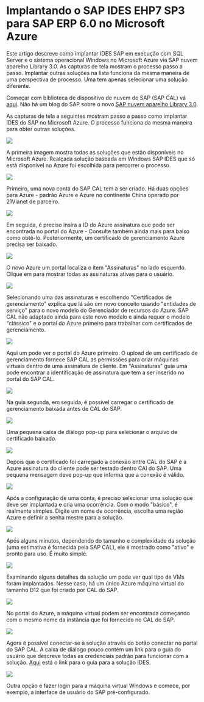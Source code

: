 <properties 
pageTitle="Implantando o SAP IDES EHP7 SP3 para SAP ERP 6.0 no Microsoft Azure | Microsoft Azure" 
description="Implantando o SAP IDES EHP7 SP3 para SAP ERP 6.0 no Microsoft Azure" 
services="virtual-machines-windows" 
documentationCenter="" 
authors="hermanndms" 
manager="timlt" 
editor="" 
tags="azure-resource-manager" 
keywords=""/> 
<tags 
ms.service="virtual-machines-windows" 
ms.devlang="na" 
ms.topic="article" 
ms.tgt_pltfrm="vm-windows" 
ms.workload="infrastructure-services" 
ms.date="09/16/2016" 
ms.author="hermannd"/> 


# <a name="deploying-sap-ides-ehp7-sp3-for-sap-erp-60-on-microsoft-azure"></a>Implantando o SAP IDES EHP7 SP3 para SAP ERP 6.0 no Microsoft Azure 

Este artigo descreve como implantar IDES SAP em execução com SQL Server e o sistema operacional Windows no Microsoft Azure via SAP nuvem aparelho Library 3.0. As capturas de tela mostram o processo passo a passo. Implantar outras soluções na lista funciona da mesma maneira de uma perspectiva de processo. Uma tem apenas selecionar uma solução diferente.

Começar com biblioteca de dispositivo de nuvem do SAP (SAP CAL) vá [aqui](https://cal.sap.com/). Não há um blog do SAP sobre o novo [SAP nuvem aparelho Library 3.0](http://scn.sap.com/community/cloud-appliance-library/blog/2016/05/27/sap-cloud-appliance-library-30-came-with-a-new-user-experience). 


As capturas de tela a seguintes mostram passo a passo como implantar IDES do SAP no Microsoft Azure. O processo funciona da mesma maneira para obter outras soluções.


![](./media/virtual-machines-windows-sap-cal-ides-erp6-ehp7-sp3-sql/ides-pic1.jpg)

A primeira imagem mostra todas as soluções que estão disponíveis no Microsoft Azure. Realçada solução baseada em Windows SAP IDES que só está disponível no Azure foi escolhida para percorrer o processo.

![](./media/virtual-machines-windows-sap-cal-ides-erp6-ehp7-sp3-sql/ides-pic2.jpg)

Primeiro, uma nova conta do SAP CAL tem a ser criado. Há duas opções para Azure - padrão Azure e Azure no continente China operado por 21Vianet de parceiro.

![](./media/virtual-machines-windows-sap-cal-ides-erp6-ehp7-sp3-sql/ides-pic3.jpg)

Em seguida, é preciso insira a ID do Azure assinatura que pode ser encontrada no portal do Azure - Consulte também ainda mais para baixo como obtê-lo. Posteriormente, um certificado de gerenciamento Azure precisa ser baixado.

![](./media/virtual-machines-windows-sap-cal-ides-erp6-ehp7-sp3-sql/ides-pic6.jpg)

O novo Azure um portal localiza o item "Assinaturas" no lado esquerdo. Clique em para mostrar todas as assinaturas ativas para o usuário.

![](./media/virtual-machines-windows-sap-cal-ides-erp6-ehp7-sp3-sql/ides-pic7.jpg)

Selecionando uma das assinaturas e escolhendo "Certificados de gerenciamento" explica que lá são um novo conceito usando "entidades de serviço" para o novo modelo do Gerenciador de recursos do Azure.
SAP CAL não adaptado ainda para este novo modelo e ainda requer o modelo "clássico" e o portal do Azure primeiro para trabalhar com certificados de gerenciamento.

![](./media/virtual-machines-windows-sap-cal-ides-erp6-ehp7-sp3-sql/ides-pic4.jpg)

Aqui um pode ver o portal do Azure primeiro. O upload de um certificado de gerenciamento fornece SAP CAL as permissões para criar máquinas virtuais dentro de uma assinatura de cliente. Em "Assinaturas" guia uma pode encontrar a identificação de assinatura que tem a ser inserido no portal do SAP CAL.

![](./media/virtual-machines-windows-sap-cal-ides-erp6-ehp7-sp3-sql/ides-pic5.jpg)

Na guia segunda, em seguida, é possível carregar o certificado de gerenciamento baixada antes de CAL do SAP.

![](./media/virtual-machines-windows-sap-cal-ides-erp6-ehp7-sp3-sql/ides-pic8.jpg)

Uma pequena caixa de diálogo pop-up para selecionar o arquivo de certificado baixado.

![](./media/virtual-machines-windows-sap-cal-ides-erp6-ehp7-sp3-sql/ides-pic9.jpg)

Depois que o certificado foi carregado a conexão entre CAL do SAP e a Azure assinatura do cliente pode ser testado dentro CAl do SAP. Uma pequena mensagem deve pop-up que informa que a conexão é válido.

![](./media/virtual-machines-windows-sap-cal-ides-erp6-ehp7-sp3-sql/ides-pic10.jpg)

Após a configuração de uma conta, é preciso selecionar uma solução que deve ser implantada e cria uma ocorrência.
Com o modo "básico", é realmente simples. Digite um nome de ocorrência, escolha uma região Azure e definir a senha mestre para a solução.

![](./media/virtual-machines-windows-sap-cal-ides-erp6-ehp7-sp3-sql/ides-pic11.jpg)

Após alguns minutos, dependendo do tamanho e complexidade da solução (uma estimativa é fornecida pela SAP CAL), ele é mostrado como "ativo" e pronto para uso. É muito simple.

![](./media/virtual-machines-windows-sap-cal-ides-erp6-ehp7-sp3-sql/ides-pic12.jpg)

Examinando alguns detalhes da solução um pode ver qual tipo de VMs foram implantados. Nesse caso, há um único Azure máquina virtual do tamanho D12 que foi criado por CAL do SAP.

![](./media/virtual-machines-windows-sap-cal-ides-erp6-ehp7-sp3-sql/ides-pic13.jpg)

No portal do Azure, a máquina virtual podem ser encontrada começando com o mesmo nome da instância que foi fornecido no CAL do SAP.

![](./media/virtual-machines-windows-sap-cal-ides-erp6-ehp7-sp3-sql/ides-pic14.jpg)

Agora é possível conectar-se à solução através do botão conectar no portal do SAP CAL. A caixa de diálogo pouco contém um link para o guia do usuário que descreve todas as credenciais padrão para funcionar com a solução.
[Aqui](https://caldocs.hana.ondemand.com/caldocs/help/Getting_Started_Guide_IDES607MSSQL.pdf) está o link para o guia para a solução IDES.

![](./media/virtual-machines-windows-sap-cal-ides-erp6-ehp7-sp3-sql/ides-pic15.jpg)

Outra opção é fazer login para a máquina virtual Windows e comece, por exemplo, a interface de usuário do SAP pré-configurado.






